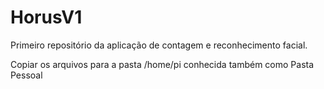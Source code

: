 # HorusV1
Primeiro repositório da aplicação  de contagem e reconhecimento facial.

Copiar os arquivos para a pasta /home/pi conhecida também como Pasta Pessoal
